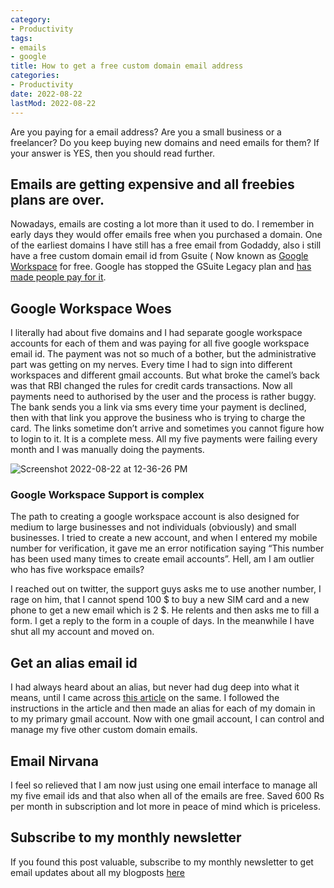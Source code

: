```yaml
---
category:
- Productivity
tags:
- emails
- google
title: How to get a free custom domain email address
categories:
- Productivity
date: 2022-08-22
lastMod: 2022-08-22
---
```

Are you paying for a email address? Are you a small business or a freelancer? Do you keep buying new domains and need emails for them?  If your answer is YES, then you should read further.

## Emails are getting expensive and all freebies plans are over.
Nowadays, emails are costing a lot more than it used to do. I remember in early days they would offer emails free when you purchased a domain. One of the earliest domains I have still has a free email from Godaddy, also i still have a free custom domain email id from Gsuite ( Now known as [Google Workspace](https://workspace.google.com/) for free. Google has stopped the GSuite Legacy plan and [has made people pay for it](https://support.google.com/a/answer/60217?product_name=UnuFlow&visit_id=637967487199948467-450874955&rd=1&src=supportwidget0).

## Google Workspace Woes

I literally had about five domains and I had separate google workspace accounts for each of them and was paying for all five google workspace email id. The payment was not so much of a bother, but the administrative part was getting on my nerves. Every time I had to sign into different workspaces and different gmail accounts. But what broke the camel’s back was that RBI changed the rules for credit cards transactions. Now all payments need to authorised by the user and the process is rather buggy. The bank sends you a link via sms every time your payment is declined, then with that link you approve the business who is trying to charge the card. The links sometime don’t arrive and sometimes you cannot figure how to login to it. It is a complete mess. All my five payments were failing every month and I was manually doing the payments.

![Screenshot 2022-08-22 at 12-36-26 PM](https://mataroa.blog/images/16f50369.png)

### Google Workspace Support is complex
The path to creating a google workspace account is also designed for medium to large businesses and not individuals (obviously) and small businesses. I tried to create a new account, and when I entered my mobile number for verification, it gave me an error notification saying “This number has been used many times to create email accounts”. Hell, am I am outlier who has five workspace emails?

I reached out on twitter, the support guys asks me to use another number, I rage on him, that I cannot spend 100 $ to buy a new SIM card and a new phone to get a new email which is 2 $. He relents and then asks me to fill a form. I get a reply to the form in a couple of days. In the meanwhile I have shut all my account and moved on.

## Get an alias email id
I had always heard about an alias, but never had dug deep into what it means, until I came across [this article](https://medium.com/@artpi/how-to-set-up-a-gmail-custom-domain-for-free-50fd73bc451d) on the same. I followed the instructions in the article and then made an alias for each of my domain in to my primary gmail account. Now with one gmail account, I can control and manage my five other custom domain emails.

## Email Nirvana
I feel so relieved that I am now just using one email interface to manage all my five email ids and that also when all of the emails are free. Saved 600 Rs per month in subscription and lot more in peace of mind which is priceless.

## Subscribe to my monthly newsletter

If you found this post valuable, subscribe to my monthly newsletter to get email updates about all my blogposts [here](https://www.getrevue.co/profile/manojnayak)
